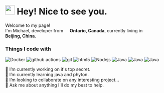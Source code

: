 <h1><img src="https://emojis.slackmojis.com/emojis/images/1531849430/4246/blob-sunglasses.gif?1531849430" width="30"/> Hey! Nice to see you.</h1>


<p>Welcome to my page! </br> I'm Michael, developer from <img src="https://png2png.com/wp-content/uploads/2021/04/canada-flag-icon-design-png.png" width="13"/> <b>Ontario, Canada</b>, currently living in <img src="https://snrd-asia.org/wp-content/uploads/2016/03/China.png" width="13"/> <b>Beijing, China</b>. </p>

<h3>Things I code with</h3>
<p>
 <img alt="Docker" src="https://img.shields.io/badge/-Docker-46a2f1?style=flat-square&logo=docker&logoColor=white" />
 <img alt="github actions" src="https://img.shields.io/badge/-Github_Actions-2088FF?style=flat-square&logo=github-actions&logoColor=white" />
 <img alt="git" src="https://img.shields.io/badge/-Git-F05032?style=flat-square&logo=git&logoColor=white" />
 <img alt="html5" src="https://img.shields.io/badge/-HTML5-E34F26?style=flat-square&logo=html5&logoColor=white" />
  <img alt="Nodejs" src="https://img.shields.io/badge/-Nodejs-43853d?style=flat-square&logo=Node.js&logoColor=white" />
  <img alt="Java" src="https://img.shields.io/badge/-MavenJava-orange" />
 <img alt="Java" src="https://img.shields.io/badge/-css-purple" />
  <img alt="Java" src="https://img.shields.io/badge/-CSharp-blue" />
</p>
 
🔭 I’m currently working on it's top secret.
<br>
🌱 I’m currently learning java and phyton.
<br>
👯 I’m looking to collaborate on any interesting project...
<br>
💬 Ask me about anything I'll do my best to help.

 


